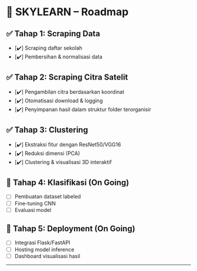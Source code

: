 # 🚀 SKYLEARN – Roadmap

## ✅ Tahap 1: Scraping Data
- [✔️] Scraping daftar sekolah
- [✔️] Pembersihan & normalisasi data

## ✅ Tahap 2: Scraping Citra Satelit
- [✔️] Pengambilan citra berdasarkan koordinat
- [✔️] Otomatisasi download & logging
- [✔️] Penyimpanan hasil dalam struktur folder terorganisir

## ✅ Tahap 3: Clustering
- [✔️] Ekstraksi fitur dengan ResNet50/VGG16
- [✔️] Reduksi dimensi (PCA)
- [✔️] Clustering & visualisasi 3D interaktif

## 🔄 Tahap 4: Klasifikasi (On Going)
- [ ] Pembuatan dataset labeled
- [ ] Fine-tuning CNN
- [ ] Evaluasi model

## 🔄 Tahap 5: Deployment (On Going)
- [ ] Integrasi Flask/FastAPI
- [ ] Hosting model inference
- [ ] Dashboard visualisasi hasil

---

